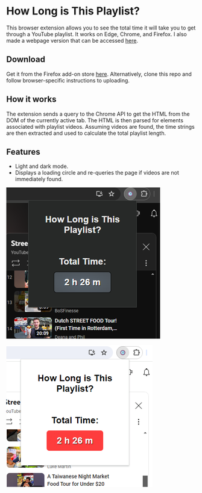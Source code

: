 # How Long is This Playlist?
This browser extension allows you to see the total time it will take you to get through a YouTube playlist. It works on Edge, Chrome, and Firefox. I also made a webpage version that can be accessed [here](https://playlistlengthcalculator.netlify.app/).

## Download
Get it from the Firefox add-on store [here](https://addons.mozilla.org/en-US/firefox/addon/how-long-is-this-playlist/). 
Alternatively, clone this repo and follow browser-specific instructions to uploading.

## How it works
The extension sends a query to the Chrome API to get the HTML from the DOM of the currently active tab. The HTML is then parsed for elements associated with playlist videos. Assuming videos are found, the time strings are then extracted and used to calculate the total playlist length. 

## Features
- Light and dark mode.
- Displays a loading circle and re-queries the page if videos are not immediately found.
  
![A screenshot of the extension](https://github.com/ecarnovsky/ecarnovsky/blob/main/images/playlist-extension.png)

![A screenshot of the extension in light mode](https://github.com/ecarnovsky/ecarnovsky/blob/main/images/playlist-extension-light-mode.png)
